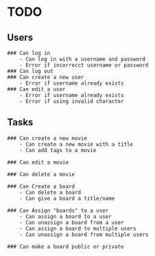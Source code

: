 # TODO

## Users

    ### Can log in
        - Can log in with a username and password
        - Error if incorrecct username or password
    ### Can log out
    ### Can create a new user
        - Error if username already exists
    ### Can edit a user
        - Error if username already exists
        - Error if using invalid character

## Tasks

    ### Can create a new movie
        - Can create a new movie with a title
        - Can add tags to a movie

    ### Can edit a movie

    ### Can delete a movie

    ### Can Create a board
        - Can delete a board
        - Can give a board a title/name

    ### Can Assign "boards" to a user
        - Can assign a board to a user
        - Can unassign a board from a user
        - Can assign a board to multiple users
        - Can unassign a board from multiple users

    ### Can make a board public or private
